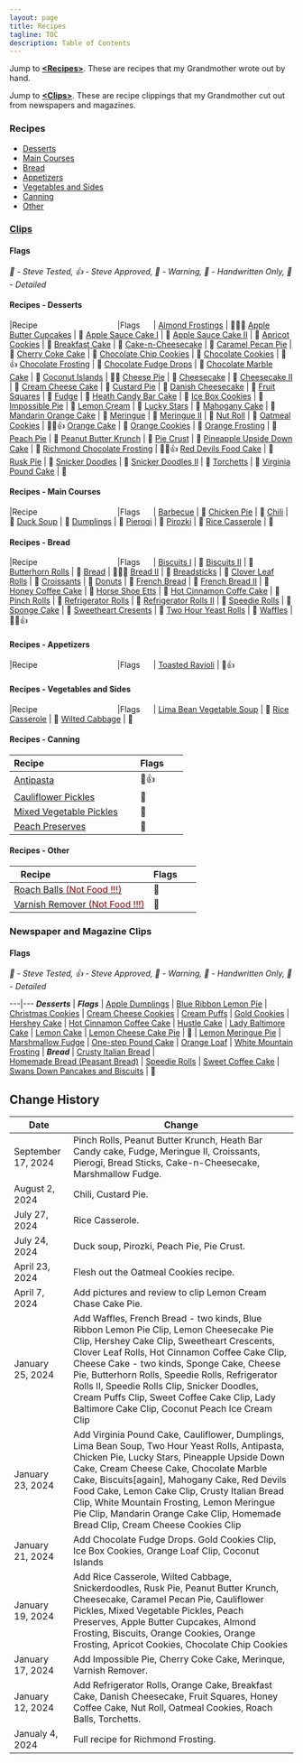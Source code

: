 ```yaml
---
layout: page
title: Recipes
tagline: TOC
description: Table of Contents
---
```


Jump to **[\<Recipes\>](#recipes)**.  These are recipes that my Grandmother wrote out by hand.

Jump to **[\<Clips\>](#newspaper-and-magazine-clips)**.  These are recipe clippings that my Grandmother cut out from newspapers and magazines.


### Recipes

- [Desserts](#recipes---desserts)
- [Main Courses](#recipes---main-courses)
- [Bread](#recipes---bread)
- [Appetizers](#recipes---appetizers)
- [Vegetables and Sides](#recipes---vegetables-and-sides)
- [Canning](#recipes---canning)
- [Other](#recipes---other)

### [Clips](#newspaper-and-magazine-clips)


#### Flags

<em>&#x1F9EA; - Steve Tested, &#x1F44D; - Steve Approved, &#x1F6A7; - Warning, &#x1F4DC; - Handwritten Only, &#x1F3AB; - Detailed</em>

#### Recipes - Desserts

|Recipe&nbsp;&nbsp;&nbsp;&nbsp;&nbsp;&nbsp;&nbsp;&nbsp;&nbsp;&nbsp;&nbsp;&nbsp;&nbsp;&nbsp;&nbsp;&nbsp;&nbsp;&nbsp;&nbsp;&nbsp;&nbsp;&nbsp;&nbsp;&nbsp;&nbsp;&nbsp;&nbsp;&nbsp;&nbsp;&nbsp;&nbsp;&nbsp;&nbsp;&nbsp;&nbsp;&nbsp;|Flags&nbsp;&nbsp;&nbsp;&nbsp;&nbsp;&nbsp;|
[Almond Frostings](./recipes/desserts/almondfrosting.md) | &#x1F3AB;&#x1F9EA;&#x1F6A7;
[Apple Butter Cupcakes](./recipes/desserts/applebuttercupcakes.md) | &#x1F3AB; 
[Apple Sauce Cake I](./recipes/desserts/applesaucecake.md) | &#x1F4DC;
[Apple Sauce Cake II](./recipes/desserts/applesaucecakeagain.md) | &#x1F4DC;
[Apricot Cookies](./recipes/desserts/apricotcookies.md) | &#x1F4DC;
[Breakfast Cake](./recipes/desserts/breakfastcake.md) | &#x1F4DC;
[Cake-n-Cheesecake](./recipes/desserts/cakeandcheesecake.md) | &#x1F4DC;
[Caramel Pecan Pie](./recipes/desserts/caramelpecanpie.md) | &#x1F4DC;
[Cherry Coke Cake](./recipes/desserts/cherrycokecake.md) | &#x1F4DC;
[Chocolate Chip Cookies](./recipes/desserts/chocolatechipcookies.md) | &#x1F4DC;
[Chocolate Cookies](./recipes/desserts/chocolatecookies.md) | &#x1F4DC;&#x1F44D;
[Chocolate Frosting](./recipes/desserts/chocolatefrosting.md) | &#x1F4DC;
[Chocolate Fudge Drops](./recipes/desserts/chocolatefudgedrops.md) | &#x1F4DC;
[Chocolate Marble Cake](./recipes/desserts/chocolatemarblecake.md) | &#x1F4DC;
[Coconut Islands](./recipes/desserts/coconutislands.md) | &#x1F3AB;&#x1F9EA;
[Cheese Pie](./recipes/desserts/cheesepie.md) | &#x1F4DC;
[Cheesecake](./recipes/desserts/cheesecake.md) | &#x1F4DC;
[Cheesecake II](./recipes/desserts/cheesecakeii.md) | &#x1F4DC;
[Cream Cheese Cake](./recipes/desserts/creamcheesecake.md) | &#x1F4DC;
[Custard Pie](./recipes/desserts/custardpie.md) | &#x1F4DC;
[Danish Cheesecake](./recipes/desserts/danishcheesecake.md) | &#x1F4DC;
[Fruit Squares](./recipes/desserts/fruitsquares.md) | &#x1F4DC;
[Fudge](./recipes/desserts/fudge.md) | &#x1F4DC;
[Heath Candy Bar Cake](./recipes/desserts/heathbarcake.md) | &#x1F4DC;
[Ice Box Cookies](./recipes/desserts/iceboxcookies.md) | &#x1F4DC;
[Impossible Pie](./recipes/desserts/impossiblepie.md) | &#x1F4DC;
[Lemon Cream](./recipes/desserts/lemoncream.md) |  &#x1F4DC;
[Lucky Stars](./recipes/desserts/luckystars.md) |  &#x1F4DC;
[Mahogany Cake](./recipes/desserts/mahoganycake.md) |  &#x1F4DC;
[Mandarin Orange Cake](./recipes/desserts/mandarinorangecake.md) |   &#x1F4DC;
[Meringue](./recipes/desserts/meringue.md) |  &#x1F4DC;
[Meringue II](./recipes/desserts/meringuetwo.md) |  &#x1F4DC;
[Nut Roll](./recipes/desserts/nutroll.md) |  &#x1F4DC;
[Oatmeal Cookies](./recipes/desserts/oatmealcookies.md) | &#x1F3AB;&#x1F9EA;&#x1F44D;
[Orange Cake](./recipes/desserts/orangecake.md) | &#x1F3AB;
[Orange Cookies](./recipes/desserts/orangecookies.md) | &#x1F3AB;
[Orange Frosting](./recipes/desserts/orangefrosting.md) | &#x1F3AB;
[Peach Pie](./recipes/desserts/peachpie.md) | &#x1F4DC;
[Peanut Butter Krunch](./recipes/desserts/pbkrunch.md) | &#x1F4DC;
[Pie Crust](./recipes/desserts/piecrust.md) | &#x1F4DC;
[Pineapple Upside Down Cake](./recipes/desserts/pineappleupsidedown.md) | &#x1F4DC;
[Richmond Chocolate Frosting](./recipes/desserts/richmond.md) | &#x1F3AB;&#x1F9EA;&#x1F44D;
[Red Devils Food Cake](./recipes/desserts/reddevilsfoodcake.md) | &#x1F4DC;
[Rusk Pie](./recipes/desserts/ruskpie.md) | &#x1F4DC;
[Snicker Doodles](./recipes/desserts/snickerdoodles.md) | &#x1F4DC;
[Snicker Doodles II](./recipes/desserts/snickerdoodlesii.md) | &#x1F4DC;
[Torchetts](./recipes/desserts/torchetts.md) | &#x1F4DC;
[Virginia Pound Cake](./recipes/desserts/virginiapoundcake.md) | &#x1F4DC;

#### Recipes - Main Courses

|Recipe&nbsp;&nbsp;&nbsp;&nbsp;&nbsp;&nbsp;&nbsp;&nbsp;&nbsp;&nbsp;&nbsp;&nbsp;&nbsp;&nbsp;&nbsp;&nbsp;&nbsp;&nbsp;&nbsp;&nbsp;&nbsp;&nbsp;&nbsp;&nbsp;&nbsp;&nbsp;&nbsp;&nbsp;&nbsp;&nbsp;&nbsp;&nbsp;&nbsp;&nbsp;&nbsp;&nbsp;|Flags&nbsp;&nbsp;&nbsp;&nbsp;&nbsp;&nbsp;|
[Barbecue](./recipes/maincourses/barbecue.md) | &#x1F4DC;
[Chicken Pie](./recipes/maincourses/chickenpie.md) | &#x1F4DC;
[Chili](./recipes/maincourses/chili.md) | &#x1F4DC;
[Duck Soup](./recipes/maincourses/ducksoup.md) | &#x1F4DC;
[Dumplings](./recipes/maincourses/dumplings.md) | &#x1F4DC;
[Pierogi](./recipes/maincourses/pierogi.md) | &#x1F4DC;
[Pirozki](./recipes/maincourses/pirozki.md) | &#x1F4DC;
[Rice Casserole](./recipes/maincourses/ricecasserole.md) | &#x1F4DC;

#### Recipes - Bread
 
|Recipe&nbsp;&nbsp;&nbsp;&nbsp;&nbsp;&nbsp;&nbsp;&nbsp;&nbsp;&nbsp;&nbsp;&nbsp;&nbsp;&nbsp;&nbsp;&nbsp;&nbsp;&nbsp;&nbsp;&nbsp;&nbsp;&nbsp;&nbsp;&nbsp;&nbsp;&nbsp;&nbsp;&nbsp;&nbsp;&nbsp;&nbsp;&nbsp;&nbsp;&nbsp;&nbsp;&nbsp;|Flags&nbsp;&nbsp;&nbsp;&nbsp;&nbsp;&nbsp;|
[Biscuits I](./recipes/bread/biscuits.md) | &#x1F4DC;
[Biscuits II](./recipes/bread/biscuitsagain.md) | &#x1F4DC;
[Butterhorn Rolls](./recipes/bread/butterhornrolls.md) | &#x1F4DC;
[Bread](./recipes/bread/breadagain.md) | &#x1F3AB;&#x1F9EA;&#x1F6A7;
[Bread II](./recipes/bread/bread2.md) | &#x1F4DC;
[Breadsticks](./recipes/bread/breadsticks.md) | &#x1F4DC;
[Clover Leaf Rolls](./recipes/bread/cloverleafrolls.md) | &#x1F4DC;
[Croissants](./recipes/bread/croissants.md) | &#x1F4DC;
[Donuts](./recipes/bread/donuts.md) | &#x1F4DC;
[French Bread](./recipes/bread/frenchbread.md) | &#x1F4DC;
[French Bread II](./recipes/bread/frenchbreadii.md) | &#x1F4DC;
[Honey Coffee Cake](./recipes/bread/honeycoffeecake.md) | &#x1F4DC;
[Horse Shoe Etts](./recipes/bread/horseshoeetts.md) | &#x1F4DC;
[Hot Cinnamon Coffe Cake](./recipes/bread/hotcinnamoncoffeecake.md) | &#x1F4DC;
[Pinch Rolls](./recipes/bread/pinch.md) | &#x1F4DC;
[Refrigerator Rolls](./recipes/bread/refrigrolls.md) | &#x1F4DC;
[Refrigerator Rolls II](./recipes/bread/refrigrollsii.md) | &#x1F4DC;
[Speedie Rolls](./recipes/bread/speedierolls.md) | &#x1F4DC;
[Sponge Cake](./recipes/bread/spongecake.md) | &#x1F4DC;
[Sweetheart Cresents](./recipes/bread/sweetheartcrescents.md) | &#x1F4DC;
[Two Hour Yeast Rolls](./recipes/bread/twohouryeastrolls.md) | &#x1F4DC;
[Waffles](./recipes/bread/waffles.md) | &#x1F4DC;&#x1F9EA;&#x1F44D;


#### Recipes - Appetizers 

|Recipe&nbsp;&nbsp;&nbsp;&nbsp;&nbsp;&nbsp;&nbsp;&nbsp;&nbsp;&nbsp;&nbsp;&nbsp;&nbsp;&nbsp;&nbsp;&nbsp;&nbsp;&nbsp;&nbsp;&nbsp;&nbsp;&nbsp;&nbsp;&nbsp;&nbsp;&nbsp;&nbsp;&nbsp;&nbsp;&nbsp;&nbsp;&nbsp;&nbsp;&nbsp;&nbsp;&nbsp;|Flags&nbsp;&nbsp;&nbsp;&nbsp;&nbsp;&nbsp;|
[Toasted Ravioli](./recipes/appetizers/toastedravioli.md) | &#x1F4DC;&#x1F44D;

#### Recipes - Vegetables and Sides

|Recipe&nbsp;&nbsp;&nbsp;&nbsp;&nbsp;&nbsp;&nbsp;&nbsp;&nbsp;&nbsp;&nbsp;&nbsp;&nbsp;&nbsp;&nbsp;&nbsp;&nbsp;&nbsp;&nbsp;&nbsp;&nbsp;&nbsp;&nbsp;&nbsp;&nbsp;&nbsp;&nbsp;&nbsp;&nbsp;&nbsp;&nbsp;&nbsp;&nbsp;&nbsp;&nbsp;&nbsp;|Flags&nbsp;&nbsp;&nbsp;&nbsp;&nbsp;&nbsp;|
[Lima Bean Vegetable Soup](./recipes/vegetables/limabeansoup.md) | &#x1F4DC;
[Rice Casserole](./recipes/vegetables/ricecasserole.md) | &#x1F4DC;
[Wilted Cabbage](./recipes/vegetables/wiltedcabbage.md) | &#x1F4DC;

#### Recipes - Canning

|Recipe&nbsp;&nbsp;&nbsp;&nbsp;&nbsp;&nbsp;&nbsp;&nbsp;&nbsp;&nbsp;&nbsp;&nbsp;&nbsp;&nbsp;&nbsp;&nbsp;&nbsp;&nbsp;&nbsp;&nbsp;&nbsp;&nbsp;&nbsp;&nbsp;&nbsp;&nbsp;&nbsp;&nbsp;&nbsp;&nbsp;&nbsp;&nbsp;&nbsp;&nbsp;&nbsp;&nbsp;|Flags&nbsp;&nbsp;&nbsp;&nbsp;&nbsp;&nbsp;|
-------------|---
[Antipasta](./recipes/canning/antipasta.md) | &#x1F4DC;&#x1F44D;
[Cauliflower Pickles](./recipes/canning/cauliflowerpickles.md) | &#x1F4DC;
[Mixed Vegetable Pickles](./recipes/canning/mixedvegetablepickles.md) | &#x1F4DC;
[Peach Preserves](./recipes/canning/peachpreserves.md) | &#x1F4DC; 

#### Recipes - Other

|Recipe&nbsp;&nbsp;&nbsp;&nbsp;&nbsp;&nbsp;&nbsp;&nbsp;&nbsp;&nbsp;&nbsp;&nbsp;&nbsp;&nbsp;&nbsp;&nbsp;&nbsp;&nbsp;&nbsp;&nbsp;&nbsp;&nbsp;&nbsp;&nbsp;&nbsp;&nbsp;&nbsp;&nbsp;&nbsp;&nbsp;&nbsp;&nbsp;&nbsp;&nbsp;&nbsp;&nbsp;|Flags&nbsp;&nbsp;&nbsp;&nbsp;&nbsp;&nbsp;|
-------------|---
[Roach Balls <font color=darkred>(Not Food !!!)</font>](./recipes/other/roachballs.md) | &#x1F4DC;
[Varnish Remover <font color=darkred>(Not Food !!!)</font>](./recipes/other/varnishremover.md) | &#x1F4DC;


### Newspaper and Magazine Clips

#### Flags

<em>&#x1F9EA; - Steve Tested, &#x1F44D; - Steve Approved, &#x1F6A7; - Warning, &#x1F4DC; - Handwritten Only, &#x1F3AB; - Detailed</em>

---|---
***Desserts*** | ***Flags*** |
[Apple Dumplings](./clips.md#apple-dumplings) | 
[Blue Ribbon Lemon Pie](./clips.md#blue-ribbon-lemon-pie) | 
[Christmas Cookies](./clips.md#christmas-cookies) | 
[Cream Cheese Cookies](./clips.md#cream-cheese-cookies) | 
[Cream Puffs](./clips.md#cream-puffs) | 
[Gold Cookies](./clips.md#gold-cookies) | 
[Hershey Cake](./clips.md#hershey-cake) | 
[Hot Cinnamon Coffee Cake](./clips.md#hot-cinnamon-coffee-cake) | 
[Hustle Cake](./clips.md#hustle-cake) | 
[Lady Baltimore Cake](./clips.md#lady-baltimore-cake) | 
[Lemon Cake](./clips.md#lemon-cake) | 
[Lemon Cheese Cake Pie](./clips.md#lemon-cheese-cake-pie) | &#x1F9EA; |
[Lemon Meringue Pie](clips.md#lemon-meringue-pie) |
[Marshmallow Fudge](clips.md#marshmallowfudge) |
[One-step Pound Cake](./clips.md#onesteppoundcake) | 
[Orange Loaf](./clips.md#orange-loaf) | 
[White Mountain Frosting](./clips.md#white-mountain-frosting) | 
***Bread*** | 
[Crusty Italian Bread](./clips.md#crusty-italian-bread) |  
[Homemade Bread \(Peasant Bread\)](./clips.md#homemade-bread) | 
[Speedie Rolls](./clips.md#speedie-rolls) | 
[Sweet Coffee Cake](./clips.md#sweet-coffee-cake) | 
[Swans Down Pancakes and Biscuits](./clips.md#swans-down-pancakes-and-biscuits) | &#x1F9EA;

## Change History

Date | Change
---|---
September 17, 2024 | Pinch Rolls, Peanut Butter Krunch, Heath Bar Candy cake, Fudge, Meringue II, Croissants, Pierogi, Bread Sticks, Cake-n-Cheesecake, Marshmallow Fudge.
August 2, 2024 | Chili, Custard Pie.
July 27, 2024 | Rice Casserole.
July 24, 2024 | Duck soup, Pirozki, Peach Pie, Pie Crust.
April 23, 2024 | Flesh out the Oatmeal Cookies recipe.
April 7, 2024 | Add pictures and review to clip Lemon Cream Chase Cake Pie.
January 25, 2024 | Add Waffles, French Bread - two kinds, Blue Ribbon Lemon Pie Clip, Lemon Cheesecake Pie Clip, Hershey Cake Clip, Sweetheart Crescents, Clover Leaf Rolls, Hot Cinnamon Coffee Cake Clip, Cheese Cake - two kinds, Sponge Cake, Cheese Pie, Butterhorn Rolls, Speedie Rolls, Refrigerator Rolls II, Speedie Rolls Clip, Snicker Doodles, Cream Puffs Clip, Sweet Coffee Cake Clip, Lady Baltimore Cake Clip, Coconut Peach Ice Cream Clip
January 23, 2024 | Add Virginia Pound Cake, Cauliflower, Dumplings, Lima Bean Soup, Two Hour Yeast Rolls, Antipasta, Chicken Pie, Lucky Stars, Pineapple Upside Down Cake, Cream Cheese Cake, Chocolate Marble Cake, Biscuits\[again\], Mahogany Cake, Red Devils Food Cake, Lemon Cake Clip, Crusty Italian Bread Clip, White Mountain Frosting, Lemon Meringue Pie Clip, Mandarin Orange Cake Clip, Homemade Bread Clip, Cream Cheese Cookies Clip
January 21, 2024 | Add Chocolate Fudge Drops. Gold Cookies Clip, Ice Box Cookies, Orange Loaf Clip, Coconut Islands
January 19, 2024 | Add Rice Casserole, Wilted Cabbage, Snickerdoodles, Rusk Pie, Peanut Butter Krunch, Cheesecake, Caramel Pecan Pie, Cauliflower Pickles, Mixed Vegetable Pickles, Peach Preserves, Apple Butter Cupcakes, Almond Frosting, Biscuits, Orange Cookies, Orange Frosting, Apricot Cookies, Chocolate Chip Cookies
January 17, 2024 | Add Impossible Pie, Cherry Coke Cake, Merinque, Varnish Remover.
January 12, 2024 | Add Refrigerator Rolls, Orange Cake, Breakfast Cake, Danish Cheesecake, Fruit Squares, Honey Coffee Cake, Nut Roll, Oatmeal Cookies, Roach Balls, Torchetts.
Janualy 4, 2024 | Full recipe for Richmond Frosting.
